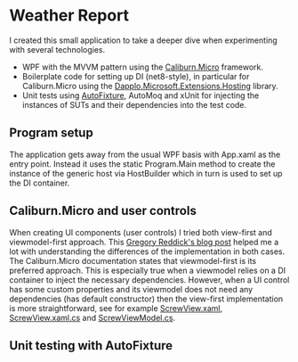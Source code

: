 # Weather Report
I created this small application to take a deeper dive when experimenting with several technologies.
- WPF with the MVVM pattern using the [Caliburn.Micro](https://github.com/Caliburn-Micro/Caliburn.Micro) framework.
- Boilerplate code for setting up DI (net8-style), in particular for Caliburn.Micro using the [Dapplo.Microsoft.Extensions.Hosting](https://github.com/dapplo/Dapplo.Microsoft.Extensions.Hosting#dapplomicrosoftextensionshostingcaliburnmicro) library.
- Unit tests using [AutoFixture](https://autofixture.github.io/docs/quick-start/), AutoMoq and xUnit for injecting the instances of SUTs and their dependencies into the test code.

## Program setup
The application gets away from the usual WPF basis with App.xaml as the entry point. Instead it uses the static Program.Main method to create the instance of the generic host via HostBuilder which in turn is used to set up the DI container.

## Caliburn.Micro and user controls
When creating UI components (user controls) I tried both view-first and viewmodel-first approach.
This [Gregory Reddick's blog post](https://blog.xoc.net/2018/06/using-usercontrols-with-caliburnmicro.html) helped me a lot with understanding the differences of the implementation in both cases.
The Caliburn.Micro documentation states that viewmodel-first is its preferred approach. This is especially true when a viewmodel relies on a DI container to inject the necessary dependencies.
However, when a UI control has some custom properties and its viewmodel does not need any dependencies (has default constructor) then the view-first implementation is more straightforward, see for example [ScrewView.xaml](WeatherReport/Views/ScrewView.xaml), [ScrewView.xaml.cs](WeatherReport/Views/ScrewView.xaml.cs) and [ScrewViewModel.cs](WeatherReport/ViewModels/ScrewViewModel.cs).

## Unit testing with AutoFixture